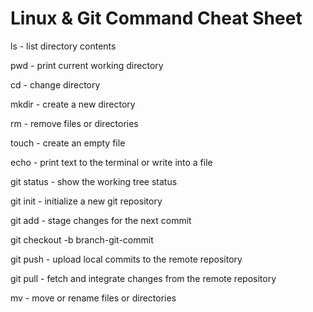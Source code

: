 # Linux & Git Command Cheat Sheet


ls - list directory contents

pwd - print current working directory

cd - change directory

mkdir - create a new directory

rm - remove files or directories

touch - create an empty file

echo - print text to the terminal or write into a file

git status - show the working tree status

git init - initialize a new git repository

git add - stage changes for the next commit

git checkout -b branch-git-commit

git push - upload local commits to the remote repository

git pull - fetch and integrate changes from the remote repository

mv - move or rename files or directories
